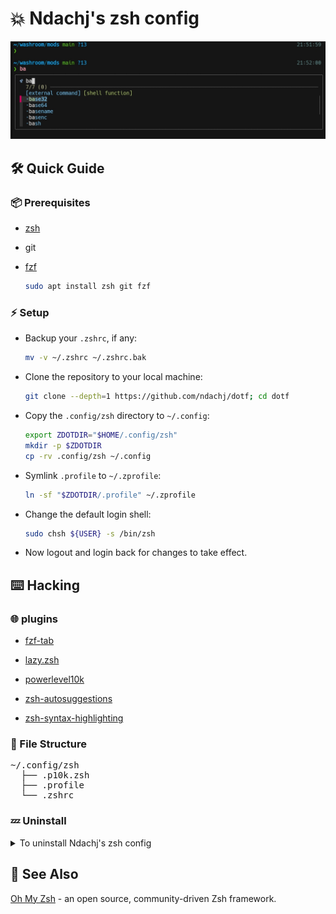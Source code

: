 # 💥 Ndachj's zsh config

![Screenshot 01](./screenshots/01.jpg)

## 🛠 Quick Guide

### 📦 Prerequisites

- [zsh](https://github.com/zsh-users/zsh)
- git
- [fzf](https://github.com/junegunn/fzf)

  ```sh
  sudo apt install zsh git fzf
  ```

### ⚡ Setup

- Backup your `.zshrc`, if any:

  ```sh
  mv -v ~/.zshrc ~/.zshrc.bak
  ```

- Clone the repository to your local machine:

  ```sh
  git clone --depth=1 https://github.com/ndachj/dotf; cd dotf
  ```

- Copy the `.config/zsh` directory to `~/.config`:

  ```sh
  export ZDOTDIR="$HOME/.config/zsh"
  mkdir -p $ZDOTDIR
  cp -rv .config/zsh ~/.config
  ```

- Symlink `.profile` to `~/.zprofile`:

  ```sh
  ln -sf "$ZDOTDIR/.profile" ~/.zprofile
  ```

- Change the default login shell:

  ```sh
  sudo chsh ${USER} -s /bin/zsh
  ```

- Now logout and login back for changes to take effect.

## ⌨️ Hacking

### 🌐 plugins

- [fzf-tab](https://github.com/Aloxaf/fzf-tab)

- [lazy.zsh](https://github.com/ndachj/lazy.zsh)

- [powerlevel10k](https://github.com/romkatv/powerlevel10k)

- [zsh-autosuggestions](https://github.com/zsh-users/zsh-autosuggestions)

- [zsh-syntax-highlighting](https://github.com/zsh-users/zsh-syntax-highlighting)

### 📂 File Structure

<pre>
~/.config/zsh
  ├── .p10k.zsh
  ├── .profile
  └── .zshrc
</pre>

### 💤 Uninstall

<details><summary>To uninstall Ndachj's zsh config</summary>

- Remove the `$ZDOTDIR` and `.zprofile`:

  ```sh
  rm -rfv "$ZDOTDIR" ~/.zprofile
  ```

- Then **restore** your original `.zshrc`:

  ```sh
  mv ~/.zshrc.bak ~/.zshrc
  ```

</details>

## 🌟 See Also

[Oh My Zsh](https://github.com/ohmyzsh/ohmyzsh) - an open source, community-driven Zsh framework.
